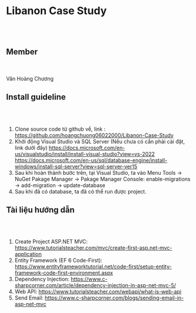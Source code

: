 # Libanon Case Study
<br><br>
## Member
<br><br>
Văn Hoàng Chương
## Install guideline
<br><br>
1. Clone source code từ github về, link : https://github.com/hoangchuong06022000/Libanon-Case-Study
2. Khởi động Visual Studio và SQL Server (Nếu chưa có cần phải cài đặt, link dưới đây)
https://docs.microsoft.com/en-us/visualstudio/install/install-visual-studio?view=vs-2022
https://docs.microsoft.com/en-us/sql/database-engine/install-windows/install-sql-server?view=sql-server-ver15
3. Sau khi hoàn thành bước trên, tại Visual Studio, ta vào Menu Tools ->  NuGet Pakage Manager -> Pakage Manager Console: enable-migrations -> add-migration -> update-database
4. Sau khi đã có database, ta đã có thể run được project.
## Tài liệu hướng dẫn
<br><br>
1. Create Project ASP.NET MVC: https://www.tutorialsteacher.com/mvc/create-first-asp.net-mvc-application
2. Entity Framework (EF 6 Code-First): https://www.entityframeworktutorial.net/code-first/setup-entity-framework-code-first-environment.aspx
3. Dependency Injection: https://www.c-sharpcorner.com/article/dependency-injection-in-asp-net-mvc-5/
4. Web API: https://www.tutorialsteacher.com/webapi/what-is-web-api
5. Send Email: https://www.c-sharpcorner.com/blogs/sending-email-in-asp-net-mvc
